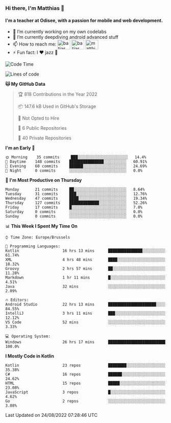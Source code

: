 ### Hi there, I'm Matthias 👋

#### I'm a teacher at Odisee, with a passion for mobile and web development.

- 🔭 I’m currently working on my own codelabs
- 🌱 I’m currently deepdiving android advanced stuff
- 📫 How to reach me: <a href="https://dev.to/batjas" target="_blank"><img align="center" src="https://raw.githubusercontent.com/rahuldkjain/github-profile-readme-generator/master/src/images/icons/Social/devto.svg" alt="batjas" height="30" width="40" /></a>
<a href="https://twitter.com/batjas" target="_blank"><img align="center" src="https://raw.githubusercontent.com/rahuldkjain/github-profile-readme-generator/master/src/images/icons/Social/twitter.svg" alt="batjas" height="30" width="40" /></a>
<a href="https://linkedin.com/in/matthiasdruwé" target="_blank"><img align="center" src="https://raw.githubusercontent.com/rahuldkjain/github-profile-readme-generator/master/src/images/icons/Social/linked-in-alt.svg" alt="matthiasdruwé" height="30" width="40" /></a>
- ⚡ Fun fact: I ❤ jazz 🎷


<!--START_SECTION:waka-->
![Code Time](http://img.shields.io/badge/Code%20Time-382%20hrs%202%20mins-blue)

![Lines of code](https://img.shields.io/badge/From%20Hello%20World%20I%27ve%20Written-229%20Thousand%20lines%20of%20code-blue)

**🐱 My GitHub Data** 

> 🏆 818 Contributions in the Year 2022
 > 
> 📦 147.6 kB Used in GitHub's Storage 
 > 
> 🚫 Not Opted to Hire
 > 
> 📜 6 Public Repositories 
 > 
> 🔑 40 Private Repositories  
 > 
**I'm an Early 🐤** 

```text
🌞 Morning    35 commits     ███░░░░░░░░░░░░░░░░░░░░░░   14.4% 
🌆 Daytime    148 commits    ███████████████░░░░░░░░░░   60.91% 
🌃 Evening    60 commits     ██████░░░░░░░░░░░░░░░░░░░   24.69% 
🌙 Night      0 commits      ░░░░░░░░░░░░░░░░░░░░░░░░░   0.0%

```
📅 **I'm Most Productive on Thursday** 

```text
Monday       21 commits     ██░░░░░░░░░░░░░░░░░░░░░░░   8.64% 
Tuesday      31 commits     ███░░░░░░░░░░░░░░░░░░░░░░   12.76% 
Wednesday    47 commits     ████░░░░░░░░░░░░░░░░░░░░░   19.34% 
Thursday     127 commits    █████████████░░░░░░░░░░░░   52.26% 
Friday       17 commits     █░░░░░░░░░░░░░░░░░░░░░░░░   7.0% 
Saturday     0 commits      ░░░░░░░░░░░░░░░░░░░░░░░░░   0.0% 
Sunday       0 commits      ░░░░░░░░░░░░░░░░░░░░░░░░░   0.0%

```


📊 **This Week I Spent My Time On** 

```text
⌚︎ Time Zone: Europe/Brussels

💬 Programming Languages: 
Kotlin                   16 hrs 13 mins      ███████████████░░░░░░░░░░   61.74% 
XML                      4 hrs 48 mins       ████░░░░░░░░░░░░░░░░░░░░░   18.32% 
Groovy                   2 hrs 57 mins       ██░░░░░░░░░░░░░░░░░░░░░░░   11.28% 
Markdown                 1 hr 11 mins        █░░░░░░░░░░░░░░░░░░░░░░░░   4.51% 
Java                     32 mins             ░░░░░░░░░░░░░░░░░░░░░░░░░   2.09%

🔥 Editors: 
Android Studio           22 hrs 13 mins      █████████████████████░░░░   84.55% 
IntelliJ                 3 hrs 11 mins       ███░░░░░░░░░░░░░░░░░░░░░░   12.12% 
VS Code                  52 mins             ░░░░░░░░░░░░░░░░░░░░░░░░░   3.33%

💻 Operating System: 
Windows                  26 hrs 17 mins      █████████████████████████   100.0%

```

**I Mostly Code in Kotlin** 

```text
Kotlin                   23 repos            ████████░░░░░░░░░░░░░░░░░   35.38% 
C#                       16 repos            ██████░░░░░░░░░░░░░░░░░░░   24.62% 
HTML                     15 repos            █████░░░░░░░░░░░░░░░░░░░░   23.08% 
JavaScript               3 repos             █░░░░░░░░░░░░░░░░░░░░░░░░   4.62% 
Go                       2 repos             ░░░░░░░░░░░░░░░░░░░░░░░░░   3.08%

```



 Last Updated on 24/08/2022 07:28:46 UTC
<!--END_SECTION:waka-->
